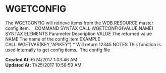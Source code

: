 # WGETCONFIG

The WGETCONFIG will retrieve items from the WDB.RESOURCE master config item.    COMMAND SYNTAX CALL WGETCONFIG(VALUE,NAME) SYNTAX ELEMENTS Parameter Description VALUE The returned value NAME The name of the config item EXAMPLE CALL WGETVAR(KEY,"APIKEY") * Will return 12345 NOTES This function is used internally to get config items.  The config file   

**Created At:** 6/24/2017 1:03:46 AM  
**Updated At:** 11/25/2017 10:58:59 AM  

